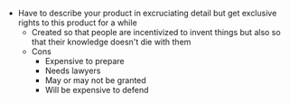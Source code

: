 -  Have to describe your product in excruciating detail but get exclusive rights to this product for a while
	-  Created so that people are incentivized to invent things but also so that their knowledge doesn't die with them
	- Cons
		- Expensive to prepare
		- Needs lawyers
		- May or may not be granted
		- Will be expensive to defend